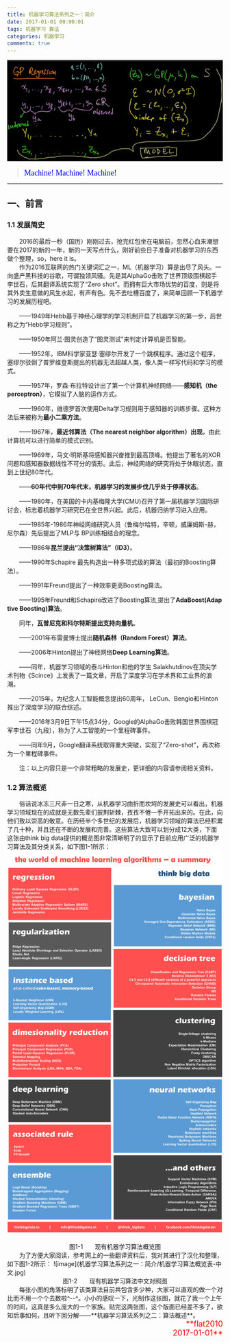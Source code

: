 ```yaml
---
title: 机器学习算法系列之一：简介
date: 2017-01-01 00:00:01
tags: 机器学习 算法
categories: 机器学习 
comments: true 
---
```



![image](机器学习算法系列之一：简介/首图.png)
><font color=#0000FF face="微软雅黑" size=4>Machine! Machine! Machine!</font>
***

## 一、前言
### 1.1 发展简史  
&emsp;&emsp;2016的最后一秒（国历）刚刚过去，抢完红包坐在电脑前，忽然心血来潮想要在2017的新的一年，新的一天写点什么，刚好前些日子准备对机器学习的东西做个整理，so，here it is。  
&emsp;&emsp;作为2016互联网的热门关键词汇之一，ML（机器学习）算是出尽了风头。一向盛产黑科技的谷歌，可谓独领风骚。先是其AlphaGo击败了世界顶级围棋起手李世石，后其翻译系统实现了“Zero shot”。而拥有巨大市场优势的百度，则是将其外卖生意做的风生水起，有声有色。先不去吐槽百度了，来简单回顾一下机器学习的发展历程吧。
 
&emsp;&emsp;——1949年Hebb基于神经心理学的学习机制开启了机器学习的第一步，后世称之为“Hebb学习规则”。  
  
&emsp;&emsp;——1950年阿兰·图灵创造了“图灵测试”来判定计算机是否智能。  
  
&emsp;&emsp;——1952年，IBM科学家亚瑟·塞缪尔开发了一个跳棋程序。通过这个程序，塞缪尔驳倒了普罗维登斯提出的机器无法超越人类，像人类一样写代码和学习的模式。  
  
&emsp;&emsp;——1957年，罗森·布拉特设计出了第一个计算机神经网络——**感知机（the perceptron）**，它模拟了人脑的运作方式。  
  
&emsp;&emsp;——1960年，维德罗首次使用Delta学习规则用于感知器的训练步骤。这种方法后来被称为**最小二乘方法**。  
  
&emsp;&emsp;——1967年，**最近邻算法（The nearest neighbor algorithm）出现**，由此计算机可以进行简单的模式识别。  
  
&emsp;&emsp;——1969年，马文·明斯基将感知器兴奋推到最高顶峰。他提出了著名的XOR问题和感知器数据线性不可分的情形。此后，神经网络的研究将处于休眠状态，直到上世纪80年代。  
  
&emsp;&emsp;——**60年代中到70年代末，机器学习的发展步伐几乎处于停滞状态**。  
  
&emsp;&emsp;——1980年，在美国的卡内基梅隆大学(CMU)召开了第一届机器学习国际研讨会，标志着机器学习研究已在全世界兴起。此后，机器归纳学习进入应用。  
  
&emsp;&emsp;——1985年-1986年神经网络研究人员（鲁梅尔哈特，辛顿，威廉姆斯-赫，尼尔森）先后提出了MLP与 BP训练相结合的理念。  
  
&emsp;&emsp;——1986年**昆兰提出“决策树算法”（ID3）**。  
  
&emsp;&emsp;——1990年Schapire 最先构造出一种多项式级的算法（最初的Boosting算法）。  
  
&emsp;&emsp;——1991年Freund提出了一种效率更高Boosting算法。  
  
&emsp;&emsp;——1995年Freund和Schapire改进了Boosting算法,提出了**AdaBoost(Adap tive Boosting)算法**。  
  
&emsp;&emsp;同年，**瓦普尼克和科尔特斯提出支持向量机**。  
  
&emsp;&emsp;——2001年布雷曼博士提出**随机森林（Random Forest）算法**。  
  
&emsp;&emsp;——2006年Hinton提出了神经网络**Deep Learning算法**。  
  
&emsp;&emsp;——同年，机器学习领域的泰斗Hinton和他的学生 Salakhutdinov在顶尖学术刊物《Scince》上发表了一篇文章，开启了深度学习在学术界和工业界的浪潮。  
  
&emsp;&emsp;——2015年，为纪念人工智能概念提出60周年， LeCun、Bengio和Hinton推出了深度学习的联合综述。  
  
&emsp;&emsp;——2016年3月9日下午15点34分，Google的AlphaGo击败韩国世界围棋冠军李世石（九段），称为了人工智能的一个里程碑事件。  
  
&emsp;&emsp;——同年9月，Google翻译系统取得重大突破，实现了“Zero-shot”，再次称为一个里程碑事件。 

&emsp;&emsp;注：以上内容只是一个非常粗略的发展史，更详细的内容请参阅相关资料。

### 1.2 算法概览
&emsp;&emsp;俗话说冰冻三尺非一日之寒，从机器学习曲折而坎坷的发展史可以看出，机器学习领域现在的成就是无数先辈们披荆斩棘，孜孜不倦一手开拓出来的。在此，向他们致以崇高的敬意。在历经半个多世纪的发展后，机器学习领域的算法已经积累了几十种，并且还在不断的发展和完善。这些算法大致可以划分成12大类，下面这张由think big data提供的概览图非常清晰明了的显示了目前应用广泛的机器学习算法及其分类关系，如下图1-1所示： 
![image](机器学习算法系列之一：简介/Best_Machine_Learning_Algorithms.jpg)
<div align='center'>图1-1　　现有机器学习算法概览图</div>   
&emsp;&emsp;为了方便大家阅读，参考网上的一些翻译资料后，我对其进行了汉化和整理，如下图1-2所示： 
![image](机器学习算法系列之一：简介/机器学习算法概览表-中文.jpg)
<div align='center'>图1-2　　现有机器学习算法中文对照图</div>    
&emsp;&emsp;每张小图的角落标明了该类算法目前共包含多少种，大家可以直观的做一个对比而不用一个个去数啦^--^。小小的感叹一下，光制作这张图，就花了我一个上午的时间，这真是多么庞大的一个家族。贴完这两张图，这个版面已经差不多了，欲知后事如何，且听下回分解——**机器学习算法系列之二：算法概述**。  
&emsp;&emsp;<div align='right'><font color=#FF0000 size=4>**flat2010</br>2017-01-01**</font></dev>


